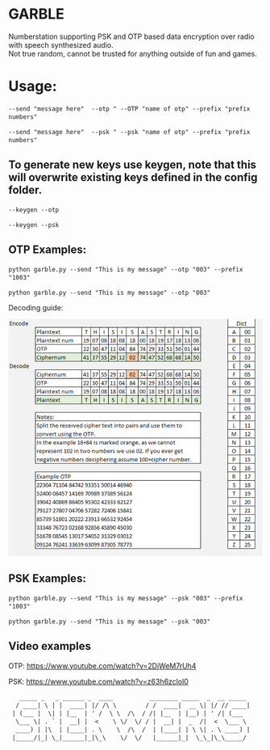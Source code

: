 # GARBLE

Numberstation supporting PSK and OTP based data encryption over radio with speech synthesized audio.  
Not true random, cannot be trusted for anything outside of fun and games. 


# Usage:  
```
--send "message here"  --otp " --OTP "name of otp" --prefix "prefix numbers"  
```
```
--send "message here"  --psk " --psk "name of otp" --prefix "prefix numbers"  
```

  
## To generate new keys use keygen, note that this will overwrite existing keys defined in the config folder.  
```
--keygen --otp  
```
```
--keygen --psk  
```  

   
   
## OTP Examples:
   ``` 
   python garble.py --send "This is my message" --otp "003" --prefix "1003"  
   ```
   ```
   python garble.py --send "This is my message" --otp "003"
   ```
   Decoding guide:
   
   ![alt text](https://github.com/skadakar/garble/blob/main/otp-manual.png?raw=true)
   

   
## PSK Examples:
   ```
   python garble.py --send "This is my message" --psk "003" --prefix "1003"  
   ```
   ```
   python garble.py --send "This is my message" --psk "003"
   ```
   
## Video examples   
   
   OTP: https://www.youtube.com/watch?v=2DjWeM7rUh4
   
   PSK: https://www.youtube.com/watch?v=z63h6zclol0
   
   
   
   
   
   
   
   
   

```
   _____ _   _ ______ _  ____          ________ _____  _  __ _____ 
  / ____| \ | |  ____| |/ /\ \        / /  ____|  __ \| |/ // ____|
 | (___ |  \| | |__  | ' /  \ \  /\  / /| |__  | |__) | ' /| (___  
  \___ \| . ` |  __| |  <    \ \/  \/ / |  __| |  _  /|  <  \___ \ 
  ____) | |\  | |____| . \    \  /\  /  | |____| | \ \| . \ ____) |
 |_____/|_| \_|______|_|\_\    \/  \/   |______|_|  \_\_|\_\_____/ 
```
